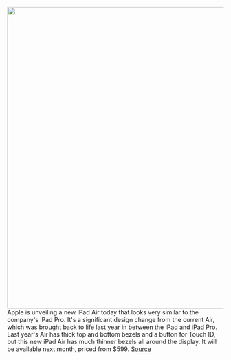 <img src='https://cdn.vox-cdn.com/thumbor/kc7tm9B75DOiIU04xuNK3c8AOeM=/0x0:1920x1080/1200x800/filters:focal(807x387:1113x693)/cdn.vox-cdn.com/uploads/chorus_image/image/67410425/lcimg_f5700991_c672_4900_adaf_fb7eb06b1f82.5.jpg' width='700px' /><br/>
Apple is unveiling a new iPad Air today that looks very similar to the company's iPad Pro. It's a significant design change from the current Air, which was brought back to life last year in between the iPad and iPad Pro. Last year's Air has thick top and bottom bezels and a button for Touch ID, but this new iPad Air has much thinner bezels all around the display. It will be available next month, priced from $599.
<a href='https://www.theverge.com/2020/9/15/21436500/apple-ipad-air-new-design-features-colors-release-date-price'> Source <a/>